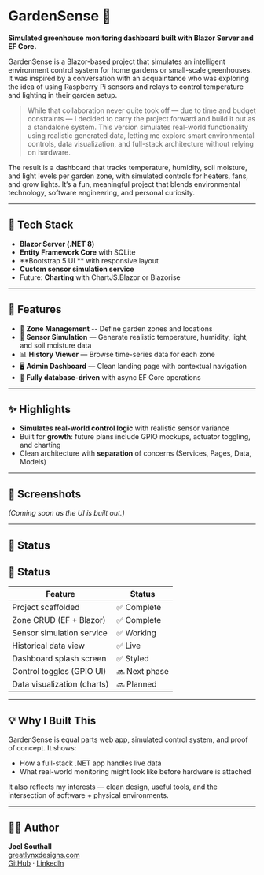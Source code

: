 ﻿# GardenSense 🌿

**Simulated greenhouse monitoring dashboard built with Blazor Server and EF Core.**

GardenSense is a Blazor-based project that simulates an intelligent environment control system for home gardens or small-scale greenhouses. It was inspired by a conversation with an acquaintance who was exploring the idea of using Raspberry Pi sensors and relays to control temperature and lighting in their garden setup.

> While that collaboration never quite took off — due to time and budget constraints — I decided to carry the project forward and build it out as a standalone system. This version simulates real-world functionality using realistic generated data, letting me explore smart environmental controls, data visualization, and full-stack architecture without relying on hardware.

The result is a dashboard that tracks temperature, humidity, soil moisture, and light levels per garden zone, with simulated controls for heaters, fans, and grow lights. It’s a fun, meaningful project that blends environmental technology, software engineering, and personal curiosity.

---

## 🔧 Tech Stack

- **Blazor Server (.NET 8)**
- **Entity Framework Core** with SQLite
- **Bootstrap 5 UI ** with responsive layout
- **Custom sensor simulation service**
- Future: **Charting** with ChartJS.Blazor or Blazorise

---

## 🌱 Features

- 📍 **Zone Management** -- Define garden zones and locations
- 🧪 **Sensor Simulation** — Generate realistic temperature, humidity, light, and soil moisture data
- 📊 **History Viewer** — Browse time-series data for each zone
- 🖥️ **Admin Dashboard** — Clean landing page with contextual navigation
- 🔧 **Fully database-driven** with async EF Core operations


---

## ✨ Highlights
- **Simulates real-world control logic** with realistic sensor variance
- Built for **growth**: future plans include GPIO mockups, actuator toggling, and charting
- Clean architecture with **separation** of concerns (Services, Pages, Data, Models)

---

## 📸 Screenshots

_(Coming soon as the UI is built out.)_

---

## 🚀 Status

## 🚀 Status

| Feature                        | Status       |
|-------------------------------|--------------|
| Project scaffolded            | ✅ Complete   |
| Zone CRUD (EF + Blazor)       | ✅ Complete   |
| Sensor simulation service     | ✅ Working    |
| Historical data view          | ✅ Live       |
| Dashboard splash screen       | ✅ Styled     |
| Control toggles (GPIO UI)     | 🔜 Next phase |
| Data visualization (charts)   | 🔜 Planned    |


---

## 💡 Why I Built This
GardenSense is equal parts web app, simulated control system, and proof of concept. It shows:

- How a full-stack .NET app handles live data
- What real-world monitoring might look like before hardware is attached

It also reflects my interests — clean design, useful tools, and the intersection of software + physical environments.

---

## 🧑‍💻 Author

**Joel Southall**  
[greatlynxdesigns.com](https://greatlynxdesigns.com)  
[GitHub](https://github.com/vexmage) · [LinkedIn](https://linkedin.com/in/joelmaxsouthall)  
